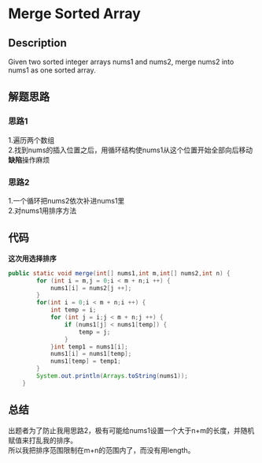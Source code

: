 # Merge Sorted Array
## Description
Given two sorted integer arrays nums1 and nums2, merge nums2 into nums1 as one sorted array.
## 解题思路
### 思路1
1.遍历两个数组  
2.找到nums的插入位置之后，用循环结构使nums1从这个位置开始全部向后移动  
**缺陷**操作麻烦  
### 思路2
1.一个循环把nums2依次补进nums1里  
2.对nums1用排序方法  
## 代码
**这次用选择排序**
```java
public static void merge(int[] nums1,int m,int[] nums2,int n) {
		for (int i = m,j = 0;i < m + n;i ++) {
			nums1[i] = nums2[j ++];
		}
		for(int i = 0;i < m + n;i ++) {
			int temp = i;
			for (int j = i;j < m + n;j ++) {
				if (nums1[j] < nums1[temp]) {
					temp = j;
				}
			}int temp1 = nums1[i];
			nums1[i] = nums1[temp];
			nums1[temp] = temp1;
		}
		System.out.println(Arrays.toString(nums1));
	}
```
## 总结
出题者为了防止我用思路2，极有可能给nums1设置一个大于n+m的长度，并随机赋值来打乱我的排序。  
所以我把排序范围限制在m+n的范围内了，而没有用length。
